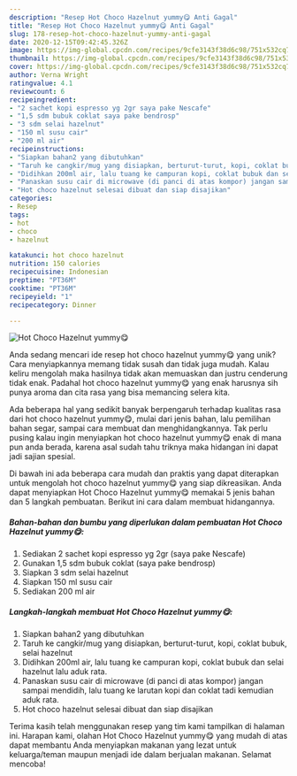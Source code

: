 ```yaml
---
description: "Resep Hot Choco Hazelnut yummy😋 Anti Gagal"
title: "Resep Hot Choco Hazelnut yummy😋 Anti Gagal"
slug: 178-resep-hot-choco-hazelnut-yummy-anti-gagal
date: 2020-12-15T09:42:45.326Z
image: https://img-global.cpcdn.com/recipes/9cfe3143f38d6c98/751x532cq70/hot-choco-hazelnut-yummy😋-foto-resep-utama.jpg
thumbnail: https://img-global.cpcdn.com/recipes/9cfe3143f38d6c98/751x532cq70/hot-choco-hazelnut-yummy😋-foto-resep-utama.jpg
cover: https://img-global.cpcdn.com/recipes/9cfe3143f38d6c98/751x532cq70/hot-choco-hazelnut-yummy😋-foto-resep-utama.jpg
author: Verna Wright
ratingvalue: 4.1
reviewcount: 6
recipeingredient:
- "2 sachet kopi espresso yg 2gr saya pake Nescafe"
- "1,5 sdm bubuk coklat saya pake bendrosp"
- "3 sdm selai hazelnut"
- "150 ml susu cair"
- "200 ml air"
recipeinstructions:
- "Siapkan bahan2 yang dibutuhkan"
- "Taruh ke cangkir/mug yang disiapkan, berturut-turut, kopi, coklat bubuk, selai hazelnut"
- "Didihkan 200ml air, lalu tuang ke campuran kopi, coklat bubuk dan selai hazelnut lalu aduk rata."
- "Panaskan susu cair di microwave (di panci di atas kompor) jangan sampai mendidih, lalu tuang ke larutan kopi dan coklat tadi kemudian aduk rata."
- "Hot choco hazelnut selesai dibuat dan siap disajikan"
categories:
- Resep
tags:
- hot
- choco
- hazelnut

katakunci: hot choco hazelnut 
nutrition: 150 calories
recipecuisine: Indonesian
preptime: "PT36M"
cooktime: "PT36M"
recipeyield: "1"
recipecategory: Dinner

---
```



![Hot Choco Hazelnut yummy😋](https://img-global.cpcdn.com/recipes/9cfe3143f38d6c98/751x532cq70/hot-choco-hazelnut-yummy😋-foto-resep-utama.jpg)

Anda sedang mencari ide resep hot choco hazelnut yummy😋 yang unik? Cara menyiapkannya memang tidak susah dan tidak juga mudah. Kalau keliru mengolah maka hasilnya tidak akan memuaskan dan justru cenderung tidak enak. Padahal hot choco hazelnut yummy😋 yang enak harusnya sih punya aroma dan cita rasa yang bisa memancing selera kita.

Ada beberapa hal yang sedikit banyak berpengaruh terhadap kualitas rasa dari hot choco hazelnut yummy😋, mulai dari jenis bahan, lalu pemilihan bahan segar, sampai cara membuat dan menghidangkannya. Tak perlu pusing kalau ingin menyiapkan hot choco hazelnut yummy😋 enak di mana pun anda berada, karena asal sudah tahu triknya maka hidangan ini dapat jadi sajian spesial.




Di bawah ini ada beberapa cara mudah dan praktis yang dapat diterapkan untuk mengolah hot choco hazelnut yummy😋 yang siap dikreasikan. Anda dapat menyiapkan Hot Choco Hazelnut yummy😋 memakai 5 jenis bahan dan 5 langkah pembuatan. Berikut ini cara dalam membuat hidangannya.

<!--inarticleads1-->

##### Bahan-bahan dan bumbu yang diperlukan dalam pembuatan Hot Choco Hazelnut yummy😋:

1. Sediakan 2 sachet kopi espresso yg 2gr (saya pake Nescafe)
1. Gunakan 1,5 sdm bubuk coklat (saya pake bendrosp)
1. Siapkan 3 sdm selai hazelnut
1. Siapkan 150 ml susu cair
1. Sediakan 200 ml air




<!--inarticleads2-->

##### Langkah-langkah membuat Hot Choco Hazelnut yummy😋:

1. Siapkan bahan2 yang dibutuhkan
1. Taruh ke cangkir/mug yang disiapkan, berturut-turut, kopi, coklat bubuk, selai hazelnut
1. Didihkan 200ml air, lalu tuang ke campuran kopi, coklat bubuk dan selai hazelnut lalu aduk rata.
1. Panaskan susu cair di microwave (di panci di atas kompor) jangan sampai mendidih, lalu tuang ke larutan kopi dan coklat tadi kemudian aduk rata.
1. Hot choco hazelnut selesai dibuat dan siap disajikan




Terima kasih telah menggunakan resep yang tim kami tampilkan di halaman ini. Harapan kami, olahan Hot Choco Hazelnut yummy😋 yang mudah di atas dapat membantu Anda menyiapkan makanan yang lezat untuk keluarga/teman maupun menjadi ide dalam berjualan makanan. Selamat mencoba!
